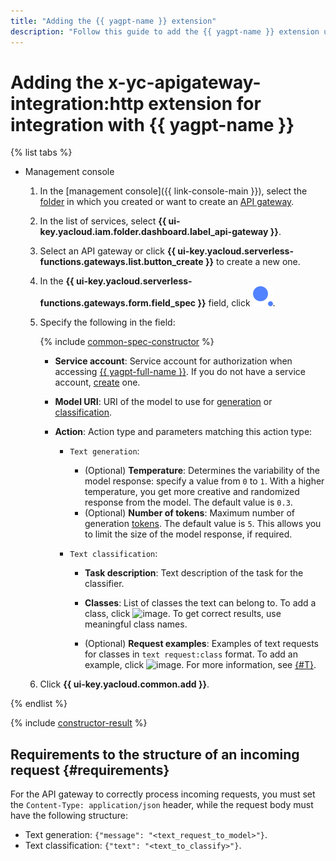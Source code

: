 ```yaml
---
title: "Adding the {{ yagpt-name }} extension"
description: "Follow this guide to add the {{ yagpt-name }} extension using the specification constructor."
---
```


# Adding the x-yc-apigateway-integration:http extension for integration with {{ yagpt-name }}

{% list tabs %}

- Management console

   1. In the [management console]({{ link-console-main }}), select the [folder](../../../resource-manager/concepts/resources-hierarchy.md#folder) in which you created or want to create an [API gateway](../../concepts/index.md).
   1. In the list of services, select **{{ ui-key.yacloud.iam.folder.dashboard.label_api-gateway }}**.
   1. Select an API gateway or click **{{ ui-key.yacloud.serverless-functions.gateways.list.button_create }}** to create a new one.
   1. In the **{{ ui-key.yacloud.serverless-functions.gateways.form.field_spec }}** field, click ![image](../../../_assets/api-gateway/spec-constructor/cloud-yagpt.svg).
   1. Specify the following in the field:

      {% include [common-spec-constructor](../../../_includes/api-gateway/common-spec-constructor.md) %}

      * **Service account**: Service account for authorization when accessing [{{ yagpt-full-name }}](../../../foundation-models/concepts/yandexgpt/index.md). If you do not have a service account, [create](../../../iam/operations/sa/create.md) one.
      * **Model URI**: URI of the model to use for [generation](../../../foundation-models/concepts/yandexgpt/models.md#yandexgpt-generation) or [classification](../../../foundation-models/concepts/classifier/models.md).
      * **Action**: Action type and parameters matching this action type:

         * `Text generation`:

            * (Optional) **Temperature**: Determines the variability of the model response: specify a value from `0` to `1`. With a higher temperature, you get more creative and randomized response from the model. The default value is `0.3`.
            * (Optional) **Number of tokens**: Maximum number of generation [tokens](../../../foundation-models/concepts/yandexgpt/tokens.md). The default value is `5`. This allows you to limit the size of the model response, if required.

         * `Text classification`:

            * **Task description**: Text description of the task for the classifier.
            * **Classes**: List of classes the text can belong to. To add a class, click ![image](../../../_assets/console-icons/plus.svg).
               To get correct results, use meaningful class names.

            * (Optional) **Request examples**: Examples of text requests for classes in `text request:class` format. To add an example, click ![image](../../../_assets/console-icons/plus.svg). For more information, see [{#T}](../../../foundation-models/concepts/classifier/index.md#few-shot).

   1. Click **{{ ui-key.yacloud.common.add }}**.

{% endlist %}

{% include [constructor-result](../../../_includes/api-gateway/constructor-result.md) %}


## Requirements to the structure of an incoming request {#requirements}

For the API gateway to correctly process incoming requests, you must set the `Content-Type: application/json` header, while the request body must have the following structure:

* Text generation: `{"message": "<text_request_to_model>"}`.
* Text classification: `{"text": "<text_to_classify>"}`.